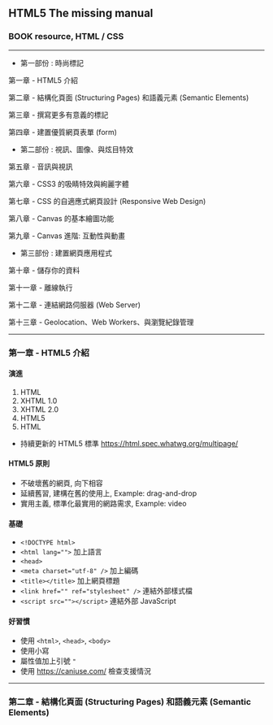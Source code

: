 ## HTML5 The missing manual
### BOOK resource, HTML / CSS 

------------------------------

* 第一部份 : 時尚標記

第一章 - HTML5 介紹

第二章 - 結構化頁面 (Structuring Pages) 和語義元素 (Semantic Elements)

第三章 - 撰寫更多有意義的標記

第四章 - 建置優質網頁表單 (form)

* 第二部份 : 視訊、圖像、與炫目特效

第五章 - 音訊與視訊

第六章 - CSS3 的吸睛特效與絢麗字體

第七章 - CSS 的自適應式網頁設計 (Responsive Web Design)

第八章 - Canvas 的基本繪圖功能

第九章 - Canvas 進階: 互動性與動畫

* 第三部份 : 建置網頁應用程式

第十章 - 儲存你的資料

第十一章 - 離線執行

第十二章 - 連結網路伺服器 (Web Server)

第十三章 - Geolocation、Web Workers、與瀏覽紀錄管理


------------------------------


### 第一章 - HTML5 介紹
#### 演進
  1. HTML
  1. XHTML 1.0
  1. XHTML 2.0
  1. HTML5
  1. HTML

* 持續更新的 HTML5 標準 https://html.spec.whatwg.org/multipage/

#### HTML5 原則
  * 不破壞舊的網頁, 向下相容
  * 延續舊習, 建構在舊的使用上, Example: drag-and-drop
  * 實用主義, 標準化最實用的網路需求, Example: video

#### 基礎
  * `<!DOCTYPE html>`
  * `<html lang="">` 加上語言
  * `<head>`
  * `<meta charset="utf-8" />` 加上編碼
  * `<title></title>` 加上網頁標題
  * `<link href="" ref="stylesheet" />` 連結外部樣式檔
  * `<script src=""></script>` 連結外部 JavaScript

#### 好習慣
  * 使用 `<html>`, `<head>`, `<body>`
  * 使用小寫
  * 屬性值加上引號 `"`
  * 使用 https://caniuse.com/ 檢查支援情況


------------------------------


### 第二章 - 結構化頁面 (Structuring Pages) 和語義元素 (Semantic Elements)

